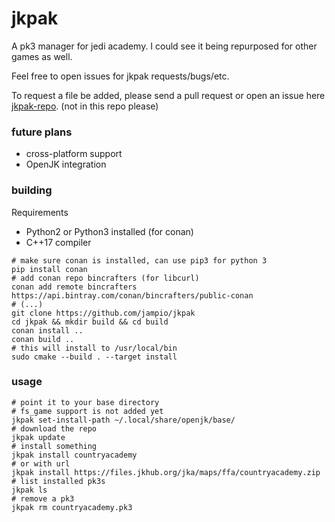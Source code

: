 # jkpak
A pk3 manager for jedi academy. I could see it being repurposed for other games as well.

Feel free to open issues for jkpak requests/bugs/etc.

To request a file be added, please send a pull request or open an issue here [jkpak-repo](https://github.com/jampio/jkpak-repo). (not in this repo please)

### future plans
* cross-platform support
* OpenJK integration

### building
Requirements
* Python2 or Python3 installed (for conan)
* C++17 compiler
```shell
# make sure conan is installed, can use pip3 for python 3
pip install conan
# add conan repo bincrafters (for libcurl)
conan add remote bincrafters https://api.bintray.com/conan/bincrafters/public-conan
# (...)
git clone https://github.com/jampio/jkpak
cd jkpak && mkdir build && cd build
conan install ..
conan build ..
# this will install to /usr/local/bin
sudo cmake --build . --target install
```

### usage
```shell
# point it to your base directory
# fs_game support is not added yet
jkpak set-install-path ~/.local/share/openjk/base/
# download the repo
jkpak update
# install something
jkpak install countryacademy
# or with url
jkpak install https://files.jkhub.org/jka/maps/ffa/countryacademy.zip
# list installed pk3s
jkpak ls
# remove a pk3
jkpak rm countryacademy.pk3
```
